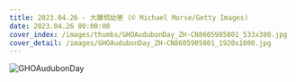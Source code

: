 ```yaml
---
title: 2023.04.26 - 大雕鸮幼崽 (© Michael Morse/Getty Images)
date: 2023.04.26 00:00:00
cover_index: /images/thumbs/GHOAudubonDay_ZH-CN8605905801_533x300.jpg
cover_detail: /images/GHOAudubonDay_ZH-CN8605905801_1920x1080.jpg
---
```


![GHOAudubonDay](/images/GHOAudubonDay_ZH-CN8605905801_1920x1080.jpg)
